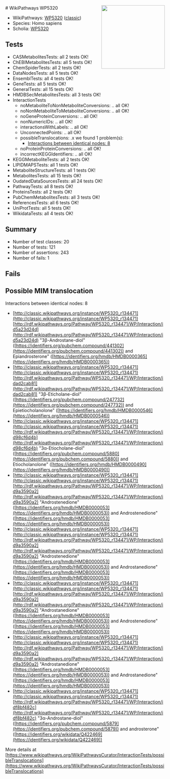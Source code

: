<img style="float: right; width: 200px" src="https://upload.wikimedia.org/wikipedia/commons/thumb/8/83/Wplogo_with_text_500.png/640px-Wplogo_with_text_500.png" />
# WikiPathways WP5320

* WikiPathways: [WP5320](https://wikipathways.org/pathways/WP5320) ([classic](https://classic.wikipathways.org/instance/WP5320))
* Species: Homo sapiens
* Scholia: [WP5320](https://scholia.toolforge.org/wikipathways/WP5320)
## Tests
* CASMetabolitesTests: all 2 tests OK!
* ChEBIMetabolitesTests: all 5 tests OK!
* ChemSpiderTests: all 2 tests OK!
* DataNodesTests: all 5 tests OK!
* EnsemblTests: all 4 tests OK!
* GeneTests: all 5 tests OK!
* GeneralTests: all 15 tests OK!
* HMDBSecMetabolitesTests: all 3 tests OK!
* InteractionTests
    * noMetaboliteToNonMetaboliteConversions: .. all OK!
    * noNonMetaboliteToMetaboliteConversions: .. all OK!
    * noGeneProteinConversions: .. all OK!
    * nonNumericIDs: .. all OK!
    * interactionsWithLabels: .. all OK!
    * UnconnectedPoints: .. all OK!
    * possibleTranslocations: .x we found 1 problem(s):
        * [Interactions between identical nodes: 8](#1c11820d)
    * noProteinProteinConversions: .. all OK!
    * incorrectKEGGIdentifiers: .. all OK!
* KEGGMetaboliteTests: all 2 tests OK!
* LIPIDMAPSTests: all 1 tests OK!
* MetaboliteStructureTests: all 1 tests OK!
* MetabolitesTests: all 15 tests OK!
* OudatedDataSourcesTests: all 24 tests OK!
* PathwayTests: all 8 tests OK!
* ProteinsTests: all 2 tests OK!
* PubChemMetabolitesTests: all 3 tests OK!
* ReferencesTests: all 6 tests OK!
* UniProtTests: all 5 tests OK!
* WikidataTests: all 4 tests OK!


## Summary

* Number of test classes: 20
* Number of tests: 121
* Number of assertions: 243
* Number of fails: 1

## Fails

<a name="1c11820d" />

## Possible MIM translocation

Interactions between identical nodes: 8

* [http://classic.wikipathways.org/instance/WP5320_r134471](http://classic.wikipathways.org/instance/WP5320_r134471) [http://rdf.wikipathways.org/Pathway/WP5320_r134471/WP/Interaction/id5a23d24d](http://rdf.wikipathways.org/Pathway/WP5320_r134471/WP/Interaction/id5a23d24d) "3β-Androstane-diol" ([https://identifiers.org/pubchem.compound/441302](https://identifiers.org/pubchem.compound/441302)) and 
Epiandrosterone" ([https://identifiers.org/hmdb/HMDB0000365](https://identifiers.org/hmdb/HMDB0000365))
* [http://classic.wikipathways.org/instance/WP5320_r134471](http://classic.wikipathways.org/instance/WP5320_r134471) [http://rdf.wikipathways.org/Pathway/WP5320_r134471/WP/Interaction/idad2cab81](http://rdf.wikipathways.org/Pathway/WP5320_r134471/WP/Interaction/idad2cab81) "3β-Eticholane-diol" ([https://identifiers.org/pubchem.compound/247732](https://identifiers.org/pubchem.compound/247732)) and 
Epietiocholanolone" ([https://identifiers.org/hmdb/HMDB0000546](https://identifiers.org/hmdb/HMDB0000546))
* [http://classic.wikipathways.org/instance/WP5320_r134471](http://classic.wikipathways.org/instance/WP5320_r134471) [http://rdf.wikipathways.org/Pathway/WP5320_r134471/WP/Interaction/id98cf6d4b](http://rdf.wikipathways.org/Pathway/WP5320_r134471/WP/Interaction/id98cf6d4b) "3α-Etiocholane-diol" ([https://identifiers.org/pubchem.compound/5880](https://identifiers.org/pubchem.compound/5880)) and 
Etiocholanolone" ([https://identifiers.org/hmdb/HMDB0000490](https://identifiers.org/hmdb/HMDB0000490))
* [http://classic.wikipathways.org/instance/WP5320_r134471](http://classic.wikipathways.org/instance/WP5320_r134471) [http://rdf.wikipathways.org/Pathway/WP5320_r134471/WP/Interaction/id9a3590a2](http://rdf.wikipathways.org/Pathway/WP5320_r134471/WP/Interaction/id9a3590a2) "Androstenedione" ([https://identifiers.org/hmdb/HMDB0000053](https://identifiers.org/hmdb/HMDB0000053)) and 
Androstenedione" ([https://identifiers.org/hmdb/HMDB0000053](https://identifiers.org/hmdb/HMDB0000053))
* [http://classic.wikipathways.org/instance/WP5320_r134471](http://classic.wikipathways.org/instance/WP5320_r134471) [http://rdf.wikipathways.org/Pathway/WP5320_r134471/WP/Interaction/id9a3590a2](http://rdf.wikipathways.org/Pathway/WP5320_r134471/WP/Interaction/id9a3590a2) "Androstenedione" ([https://identifiers.org/hmdb/HMDB0000053](https://identifiers.org/hmdb/HMDB0000053)) and 
Androstanedione" ([https://identifiers.org/hmdb/HMDB0000053](https://identifiers.org/hmdb/HMDB0000053))
* [http://classic.wikipathways.org/instance/WP5320_r134471](http://classic.wikipathways.org/instance/WP5320_r134471) [http://rdf.wikipathways.org/Pathway/WP5320_r134471/WP/Interaction/id9a3590a2](http://rdf.wikipathways.org/Pathway/WP5320_r134471/WP/Interaction/id9a3590a2) "Androstanedione" ([https://identifiers.org/hmdb/HMDB0000053](https://identifiers.org/hmdb/HMDB0000053)) and 
Androstenedione" ([https://identifiers.org/hmdb/HMDB0000053](https://identifiers.org/hmdb/HMDB0000053))
* [http://classic.wikipathways.org/instance/WP5320_r134471](http://classic.wikipathways.org/instance/WP5320_r134471) [http://rdf.wikipathways.org/Pathway/WP5320_r134471/WP/Interaction/id9a3590a2](http://rdf.wikipathways.org/Pathway/WP5320_r134471/WP/Interaction/id9a3590a2) "Androstanedione" ([https://identifiers.org/hmdb/HMDB0000053](https://identifiers.org/hmdb/HMDB0000053)) and 
Androstanedione" ([https://identifiers.org/hmdb/HMDB0000053](https://identifiers.org/hmdb/HMDB0000053))
* [http://classic.wikipathways.org/instance/WP5320_r134471](http://classic.wikipathways.org/instance/WP5320_r134471) [http://rdf.wikipathways.org/Pathway/WP5320_r134471/WP/Interaction/idf8bf482c](http://rdf.wikipathways.org/Pathway/WP5320_r134471/WP/Interaction/idf8bf482c) "3α-Androstane-diol" ([https://identifiers.org/pubchem.compound/5879](https://identifiers.org/pubchem.compound/5879)) and 
androsterone" ([https://identifiers.org/wikidata/Q422469](https://identifiers.org/wikidata/Q422469))


More details at [https://www.wikipathways.org/WikiPathwaysCurator/InteractionTests/possibleTranslocations](https://www.wikipathways.org/WikiPathwaysCurator/InteractionTests/possibleTranslocations)

